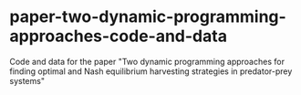 # paper-two-dynamic-programming-approaches-code-and-data
 Code and data for the paper "Two dynamic programming approaches for finding optimal and Nash equilibrium harvesting strategies in predator-prey systems"
